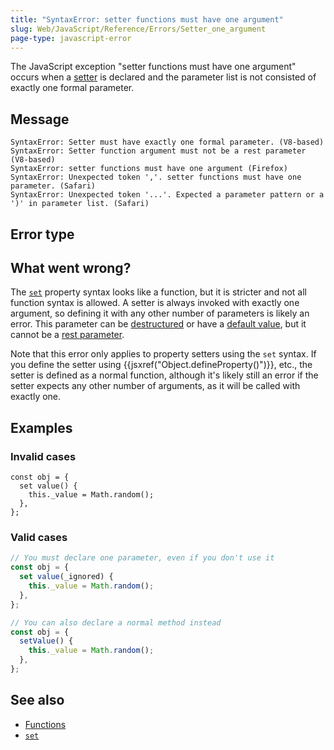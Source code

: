 ```yaml
---
title: "SyntaxError: setter functions must have one argument"
slug: Web/JavaScript/Reference/Errors/Setter_one_argument
page-type: javascript-error
---
```




The JavaScript exception "setter functions must have one argument" occurs when a [setter](/Web/JavaScript/Reference/Functions/get) is declared and the parameter list is not consisted of exactly one formal parameter.

## Message

```plain
SyntaxError: Setter must have exactly one formal parameter. (V8-based)
SyntaxError: Setter function argument must not be a rest parameter (V8-based)
SyntaxError: setter functions must have one argument (Firefox)
SyntaxError: Unexpected token ','. setter functions must have one parameter. (Safari)
SyntaxError: Unexpected token '...'. Expected a parameter pattern or a ')' in parameter list. (Safari)
```

## Error type



## What went wrong?

The [`set`](/Web/JavaScript/Reference/Functions/set) property syntax looks like a function, but it is stricter and not all function syntax is allowed. A setter is always invoked with exactly one argument, so defining it with any other number of parameters is likely an error. This parameter can be [destructured](/Web/JavaScript/Reference/Operators/Destructuring_assignment) or have a [default value](/Web/JavaScript/Reference/Functions/Default_parameters), but it cannot be a [rest parameter](/Web/JavaScript/Reference/Functions/rest_parameters).

Note that this error only applies to property setters using the `set` syntax. If you define the setter using {{jsxref("Object.defineProperty()")}}, etc., the setter is defined as a normal function, although it's likely still an error if the setter expects any other number of arguments, as it will be called with exactly one.

## Examples

### Invalid cases

```js-nolint example-bad
const obj = {
  set value() {
    this._value = Math.random();
  },
};
```

### Valid cases

```js example-good
// You must declare one parameter, even if you don't use it
const obj = {
  set value(_ignored) {
    this._value = Math.random();
  },
};

// You can also declare a normal method instead
const obj = {
  setValue() {
    this._value = Math.random();
  },
};
```

## See also

- [Functions](/Web/JavaScript/Reference/Functions)
- [`set`](/Web/JavaScript/Reference/Functions/set)
